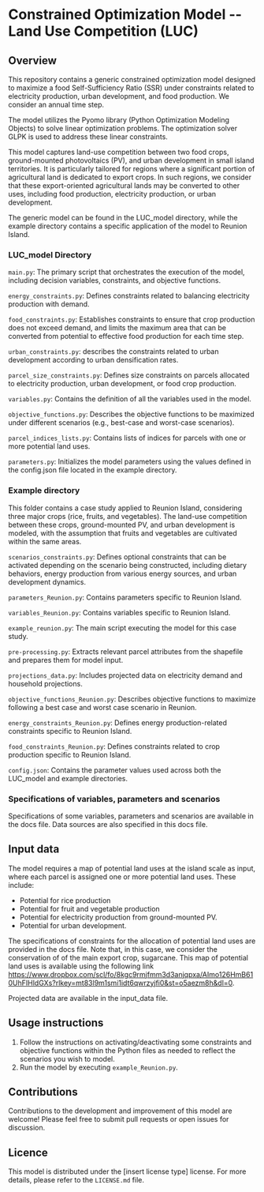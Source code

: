 # Constrained Optimization Model -- Land Use Competition (LUC)

## Overview

This repository contains a generic constrained optimization model designed to maximize a food Self-Sufficiency Ratio (SSR) under constraints related to electricity production, urban development, and food production.
We consider an annual time step.

The model utilizes the Pyomo library (Python Optimization Modeling Objects) to solve linear optimization problems. The optimization solver GLPK is used to address these linear constraints.

This model captures land-use competition between two food crops, ground-mounted photovoltaics (PV), and urban development in small island territories. It is particularly tailored for regions 
where a significant portion of agricultural land is dedicated to export crops. In such regions, we consider that these export-oriented agricultural lands may be converted to other uses, including food production, electricity production, or urban development.



The generic model can be found in the LUC_model directory, while the example directory contains a specific application 
of the model to Reunion Island.


### LUC_model Directory

`main.py`: The primary script that orchestrates the execution of the model, including decision variables, constraints, and objective functions.

`energy_constraints.py`: Defines constraints related to balancing electricity production with demand.

`food_constraints.py`: Establishes constraints to ensure that crop production does not exceed demand, and limits the maximum area that can be 
converted from potential to effective food production for each time step.

`urban_constraints.py`: describes the constraints related to urban development according to urban densification rates.

`parcel_size_constraints.py`: Defines size constraints on parcels allocated to electricity production, urban development, or food crop production.

`variables.py`: Contains the definition of all the variables used in the model.

`objective_functions.py`: Describes the objective functions to be maximized under different scenarios (e.g., best-case and worst-case scenarios).

`parcel_indices_lists.py`: Contains lists of indices for parcels with one or more potential land uses.

`parameters.py`: Initializes the model parameters using the values defined in the config.json file located in the example directory.

### Example directory

This folder contains a case study applied to Reunion Island, considering three major crops (rice, fruits, and vegetables). 
The land-use competition between these crops, ground-mounted PV, and urban development is modeled, with the assumption that fruits and vegetables are cultivated within the same areas. 

`scenarios_constraints.py`: Defines optional constraints that can be activated depending on the scenario being constructed, including dietary behaviors, energy production from various energy sources, and urban development dynamics.

`parameters_Reunion.py`: Contains parameters specific to Reunion Island.

`variables_Reunion.py`: Contains variables specific to Reunion Island.

`example_reunion.py`: The main script executing the model for this case study.

`pre-processing.py`: Extracts relevant parcel attributes from the shapefile and prepares them for model input.

`projections_data.py`: Includes projected data on electricity demand and household projections.

`objective_functions_Reunion.py`: Describes objective functions to maximize following a best case and worst case scenario in Reunion.

`energy_constraints_Reunion.py`: Defines energy production-related constraints specific to Reunion Island.

`food_constraints_Reunion.py`: Defines constraints related to crop production specific to Reunion Island.

`config.json`: Contains the parameter values used across both the LUC_model and example directories.

### Specifications of variables, parameters and scenarios

Specifications of some variables, parameters and scenarios are available in the docs file.
Data sources are also specified in this docs file.

## Input data 

The model requires a map of potential land uses at the island scale as input, where each parcel is assigned one or more potential land uses. 
These include:

- Potential for rice production
- Potential for fruit and vegetable production
- Potential for electricity production from ground-mounted PV.
- Potential for urban development.

The specifications of constraints for the allocation of potential land uses are provided in the docs file. Note that, in this case, we consider the conservation of of the main export crop, sugarcane.
This map of potential land uses is available using the following link https://www.dropbox.com/scl/fo/8kgc9rmjfmm3d3anjqpxa/AImo126HmB610UhFIHldGXs?rlkey=mt83l9m1smi1idt6qwrzyjfi0&st=o5aezm8h&dl=0. 

Projected data are available in the input_data file.

## Usage instructions

1. Follow the instructions on activating/deactivating some constraints and objective functions 
within the Python files as needed to reflect the scenarios you wish to model.
2. Run the model by executing `example_Reunion.py`.

## Contributions

Contributions to the development and improvement of this model are welcome!
Please feel free to submit pull requests or open issues for discussion.

## Licence

This model is distributed under the [insert license type] license. For more details, please refer to the `LICENSE.md` file.
